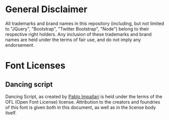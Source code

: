 # General Disclaimer
All trademarks and brand names in this repository (including, but not limited
to "JQuery", "Bootstrap", "Twitter Bootstrap", "Node") belong to their respective
right holders. Any inclusion of these trademarks and brand names are held under
the terms of fair use, and do not imply any endorsement.

# Font Licenses
## Dancing script
Dancing Script, as created by [Pablo Impallari](www.impallari.com) is held under
the terms of the OFL (Open Font License) license. Attribution to the creators
and foundries of this font is given both in this document, as well as in the
license body itself.
